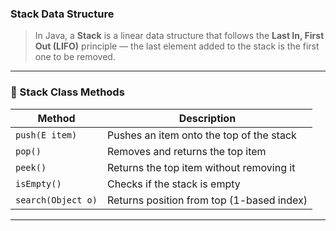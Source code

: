 ### Stack Data Structure

> In Java, a **Stack** is a linear data structure that follows the **Last In, First Out (LIFO)** principle — the last element added to the stack is the first one to be removed.

---

### 🧠 Stack Class Methods

| Method             | Description                               |
| ------------------ | ----------------------------------------- |
| `push(E item)`     | Pushes an item onto the top of the stack  |
| `pop()`            | Removes and returns the top item          |
| `peek()`           | Returns the top item without removing it  |
| `isEmpty()`        | Checks if the stack is empty              |
| `search(Object o)` | Returns position from top (1-based index) |

---

